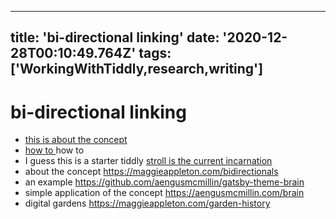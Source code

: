 
---
title: 'bi-directional linking'
date: '2020-12-28T00:10:49.764Z'
tags: ['WorkingWithTiddly,research,writing']
---

<!-- Exported from TiddlyWiki at 19:18, 22nd October 2022 -->

# bi-directional linking

* [this is about the concept](https://makzan.substack.com/p/the-power-of-bi-directional-wiki)
* [how to ](https://tomcritchlow.com/2020/04/20/tiddlyblink-glitch/) how to
* I guess this is a starter tiddly [stroll is the current incarnation](https://giffmex.org/stroll/stroll.html)
* about the concept <https://maggieappleton.com/bidirectionals>
* an example <https://github.com/aengusmcmillin/gatsby-theme-brain>
* simple application of the concept <https://aengusmcmillin.com/brain>
* digital gardens <https://maggieappleton.com/garden-history>

